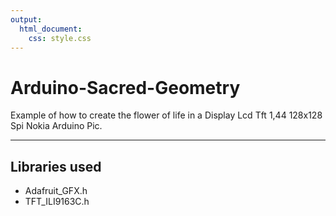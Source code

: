 ```yaml
---
output:
  html_document:
    css: style.css
---
```


# Arduino-Sacred-Geometry
Example of how to create the flower of life in a Display Lcd Tft 1,44 128x128 Spi Nokia Arduino Pic.

--- 
Libraries used 
---
- Adafruit_GFX.h
- TFT_ILI9163C.h

